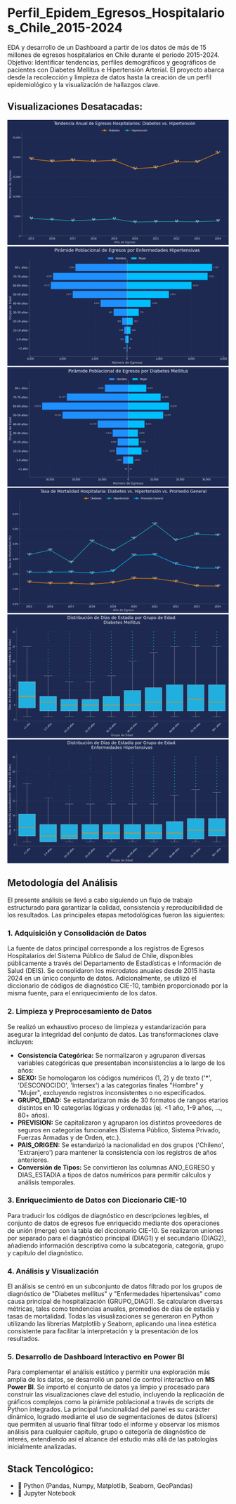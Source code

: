 # Perfil_Epidem_Egresos_Hospitalarios_Chile_2015-2024
EDA y desarrollo de un Dashboard a partir de los datos de más de 15 millones de egresos hospitalarios en Chile durante el periodo 2015-2024.
Objetivo: Identificar tendencias, perfiles demográficos y geográficos de pacientes con Diabetes Mellitus e Hipertensión Arterial. El proyecto abarca desde la recolección y limpieza de datos hasta la creación de un perfil epidemiológico y la visualización de hallazgos clave.

## Visualizaciones Desatacadas:
![Evolución de los casos de hospitalización por Diabetes Mellitus e Hipertensión](graphics/tendencia_anual_dm_hta.png)
![Pirámide Poblacional de los egresos hospitalarios por Hipertensión](graphics/piramide_enfermedades_hipertensivas.png)
![Pirámide Poblacional de los egresos hospitalarios por Diabetes Mellitus](graphics/piramide_diabetes_mellitus.png)
![Evolución de la tasa de mortalidad para los casos de hospitalización por Diabetes Mellitus e Hipertensión](graphics/tasa_mortalidad_comparativa.png)
![Distribución de la estadía hospitalaria para los casos de Diabetes Mellitus](graphics/boxplot_estadia_por_edad_diabetes_mellitus.png)
![Distribución de la estadía hospitalaria para los casos de Hipertensión](graphics/boxplot_estadia_por_edad_enfermedades_hipertensivas.png)

## Metodología del Análisis
El presente análisis se llevó a cabo siguiendo un flujo de trabajo estructurado para garantizar la calidad, consistencia y reproducibilidad de los resultados. Las principales etapas metodológicas fueron las siguientes:

### 1. Adquisición y Consolidación de Datos
La fuente de datos principal corresponde a los registros de Egresos Hospitalarios del Sistema Público de Salud de Chile, disponibles públicamente a través del Departamento de Estadísticas e Información de Salud (DEIS). Se consolidaron los microdatos anuales desde 2015 hasta 2024 en un único conjunto de datos. Adicionalmente, se utilizó el diccionario de códigos de diagnóstico CIE-10, también proporcionado por la misma fuente, para el enriquecimiento de los datos.

### 2. Limpieza y Preprocesamiento de Datos
Se realizó un exhaustivo proceso de limpieza y estandarización para asegurar la integridad del conjunto de datos. Las transformaciones clave incluyen:

- **Consistencia Categórica:** Se normalizaron y agruparon diversas variables categóricas que presentaban inconsistencias a lo largo de los años:
- **SEXO:** Se homologaron los códigos numéricos (1, 2) y de texto ('*', 'DESCONOCIDO', 'Intersex') a las categorías finales "Hombre" y "Mujer", excluyendo registros inconsistentes o no especificados.
- **GRUPO_EDAD:** Se estandarizaron más de 30 formatos de rangos etarios distintos en 10 categorías lógicas y ordenadas (ej. <1 año, 1-9 años, ..., 80+ años).
- **PREVISION:** Se capitalizaron y agruparon los distintos proveedores de seguros en categorías funcionales (Sistema Público, Sistema Privado, Fuerzas Armadas y de Orden, etc.).
- **PAIS_ORIGEN:** Se estandarizó la nacionalidad en dos grupos ('Chileno', 'Extranjero') para mantener la consistencia con los registros de años anteriores.
- **Conversión de Tipos:** Se convirtieron las columnas ANO_EGRESO y DIAS_ESTADIA a tipos de datos numéricos para permitir cálculos y análisis temporales.

### 3. Enriquecimiento de Datos con Diccionario CIE-10
Para traducir los códigos de diagnóstico en descripciones legibles, el conjunto de datos de egresos fue enriquecido mediante dos operaciones de unión (merge) con la tabla del diccionario CIE-10. Se realizaron uniones por separado para el diagnóstico principal (DIAG1) y el secundario (DIAG2), añadiendo información descriptiva como la subcategoría, categoría, grupo y capítulo del diagnóstico.

### 4. Análisis y Visualización
El análisis se centró en un subconjunto de datos filtrado por los grupos de diagnóstico de "Diabetes mellitus" y "Enfermedades hipertensivas" como causa principal de hospitalización (GRUPO_DIAG1). Se calcularon diversas métricas, tales como tendencias anuales, promedios de días de estadía y tasas de mortalidad. Todas las visualizaciones se generaron en Python utilizando las librerías Matplotlib y Seaborn, aplicando una línea estética consistente para facilitar la interpretación y la presentación de los resultados.

### 5. Desarrollo de Dashboard Interactivo en Power BI
Para complementar el análisis estático y permitir una exploración más amplia de los datos, se desarrolló un panel de control interactivo en **MS Power BI**. Se importó el conjunto de datos ya limpio y procesado para construir las visualizaciones clave del estudio, incluyendo la replicación de gráficos complejos como la pirámide poblacional a través de scripts de Python integrados. La principal funcionalidad del panel es su carácter dinámico, logrado mediante el uso de segmentaciones de datos (slicers) que permiten al usuario final filtrar todo el informe y observar los mismos análisis para cualquier capítulo, grupo o categoría de diagnóstico de interés, extendiendo así el alcance del estudio más allá de las patologías inicialmente analizadas.

## Stack Tencológico:
- 🐍 Python (Pandas, Numpy, Matplotlib, Seaborn, GeoPandas)
- 📓 Jupyter Notebook
